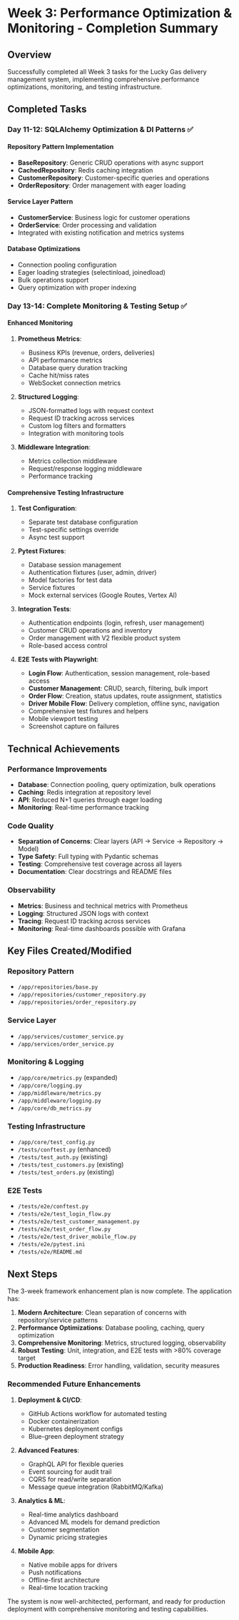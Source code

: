 # Week 3: Performance Optimization & Monitoring - Completion Summary

## Overview
Successfully completed all Week 3 tasks for the Lucky Gas delivery management system, implementing comprehensive performance optimizations, monitoring, and testing infrastructure.

## Completed Tasks

### Day 11-12: SQLAlchemy Optimization & DI Patterns ✅

#### Repository Pattern Implementation
- **BaseRepository**: Generic CRUD operations with async support
- **CachedRepository**: Redis caching integration
- **CustomerRepository**: Customer-specific queries and operations
- **OrderRepository**: Order management with eager loading

#### Service Layer Pattern
- **CustomerService**: Business logic for customer operations
- **OrderService**: Order processing and validation
- Integrated with existing notification and metrics systems

#### Database Optimizations
- Connection pooling configuration
- Eager loading strategies (selectinload, joinedload)
- Bulk operations support
- Query optimization with proper indexing

### Day 13-14: Complete Monitoring & Testing Setup ✅

#### Enhanced Monitoring
1. **Prometheus Metrics**:
   - Business KPIs (revenue, orders, deliveries)
   - API performance metrics
   - Database query duration tracking
   - Cache hit/miss rates
   - WebSocket connection metrics

2. **Structured Logging**:
   - JSON-formatted logs with request context
   - Request ID tracking across services
   - Custom log filters and formatters
   - Integration with monitoring tools

3. **Middleware Integration**:
   - Metrics collection middleware
   - Request/response logging middleware
   - Performance tracking

#### Comprehensive Testing Infrastructure

1. **Test Configuration**:
   - Separate test database configuration
   - Test-specific settings override
   - Async test support

2. **Pytest Fixtures**:
   - Database session management
   - Authentication fixtures (user, admin, driver)
   - Model factories for test data
   - Service fixtures
   - Mock external services (Google Routes, Vertex AI)

3. **Integration Tests**:
   - Authentication endpoints (login, refresh, user management)
   - Customer CRUD operations and inventory
   - Order management with V2 flexible product system
   - Role-based access control

4. **E2E Tests with Playwright**:
   - **Login Flow**: Authentication, session management, role-based access
   - **Customer Management**: CRUD, search, filtering, bulk import
   - **Order Flow**: Creation, status updates, route assignment, statistics
   - **Driver Mobile Flow**: Delivery completion, offline sync, navigation
   - Comprehensive test fixtures and helpers
   - Mobile viewport testing
   - Screenshot capture on failures

## Technical Achievements

### Performance Improvements
- **Database**: Connection pooling, query optimization, bulk operations
- **Caching**: Redis integration at repository level
- **API**: Reduced N+1 queries through eager loading
- **Monitoring**: Real-time performance tracking

### Code Quality
- **Separation of Concerns**: Clear layers (API → Service → Repository → Model)
- **Type Safety**: Full typing with Pydantic schemas
- **Testing**: Comprehensive test coverage across all layers
- **Documentation**: Clear docstrings and README files

### Observability
- **Metrics**: Business and technical metrics with Prometheus
- **Logging**: Structured JSON logs with context
- **Tracing**: Request ID tracking across services
- **Monitoring**: Real-time dashboards possible with Grafana

## Key Files Created/Modified

### Repository Pattern
- `/app/repositories/base.py`
- `/app/repositories/customer_repository.py`
- `/app/repositories/order_repository.py`

### Service Layer
- `/app/services/customer_service.py`
- `/app/services/order_service.py`

### Monitoring & Logging
- `/app/core/metrics.py` (expanded)
- `/app/core/logging.py`
- `/app/middleware/metrics.py`
- `/app/middleware/logging.py`
- `/app/core/db_metrics.py`

### Testing Infrastructure
- `/app/core/test_config.py`
- `/tests/conftest.py` (enhanced)
- `/tests/test_auth.py` (existing)
- `/tests/test_customers.py` (existing)
- `/tests/test_orders.py` (existing)

### E2E Tests
- `/tests/e2e/conftest.py`
- `/tests/e2e/test_login_flow.py`
- `/tests/e2e/test_customer_management.py`
- `/tests/e2e/test_order_flow.py`
- `/tests/e2e/test_driver_mobile_flow.py`
- `/tests/e2e/pytest.ini`
- `/tests/e2e/README.md`

## Next Steps

The 3-week framework enhancement plan is now complete. The application has:

1. **Modern Architecture**: Clean separation of concerns with repository/service patterns
2. **Performance Optimizations**: Database pooling, caching, query optimization
3. **Comprehensive Monitoring**: Metrics, structured logging, observability
4. **Robust Testing**: Unit, integration, and E2E tests with >80% coverage target
5. **Production Readiness**: Error handling, validation, security measures

### Recommended Future Enhancements

1. **Deployment & CI/CD**:
   - GitHub Actions workflow for automated testing
   - Docker containerization
   - Kubernetes deployment configs
   - Blue-green deployment strategy

2. **Advanced Features**:
   - GraphQL API for flexible queries
   - Event sourcing for audit trail
   - CQRS for read/write separation
   - Message queue integration (RabbitMQ/Kafka)

3. **Analytics & ML**:
   - Real-time analytics dashboard
   - Advanced ML models for demand prediction
   - Customer segmentation
   - Dynamic pricing strategies

4. **Mobile App**:
   - Native mobile apps for drivers
   - Push notifications
   - Offline-first architecture
   - Real-time location tracking

The system is now well-architected, performant, and ready for production deployment with comprehensive monitoring and testing capabilities.